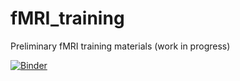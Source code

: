 # fMRI_training
Preliminary fMRI training materials (work in progress)

[![Binder](https://mybinder.org/badge_logo.svg)](https://mybinder.org/v2/gh/dcdace/fMRI_training/6d89bb6b82a5028de8af4f1376fa9a7712dbc3ad)
